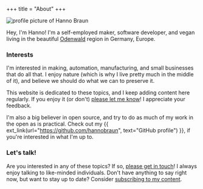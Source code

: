 +++
title = "About"
+++

<img
    class="about"
    src="/about/hanno-braun.jpg"
    alt="profile picture of Hanno Braun" />

Hey, I'm Hanno! I'm a self-employed maker, software developer, and vegan living in the beautiful [Odenwald](/made-in-odenwald/2.jpg) region in Germany, Europe.

### Interests

I'm interested in making, automation, manufacturing, and small businesses that do all that. I enjoy nature (which is why I live pretty much in the middle of it), and believe we should do what we can to preserve it.

This website is dedicated to these topics, and I keep adding content here regularly. If you enjoy it (or don't) [please let me know](/contact)! I appreciate your feedback.

I'm also a big believer in open source, and try to do as much of my work in the open as is practical. Check out my {{ ext_link(url="https://github.com/hannobraun", text="GitHub profile") }}, if you're interested in what I'm up to.


### Let's talk!

Are you interested in any of these topics? If so, [please get in touch](/contact)! I always enjoy talking to like-minded individuals. Don't have anything to say right now, but want to stay up to date? Consider [subscribing to my content](/subscribe).
